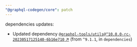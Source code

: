 ```yaml
---
"@graphql-codegen/core": patch
---
```

dependencies updates:
  - Updated dependency [`@graphql-tools/utils@^10.0.0-rc-20230517125140-6b16e710` ↗︎](https://www.npmjs.com/package/@graphql-tools/utils/v/10.0.0) (from `^9.1.1`, in `dependencies`)
